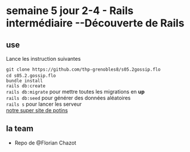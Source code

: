 # semaine 5 jour 2-4 - Rails intermédiaire --Découverte de Rails

## use

Lance les instruction suivantes

`git clone https://github.com/thp-grenobles8/s05.2gossip.flo`<br>
`cd s05.2.gossip.flo` <br>
`bundle install`<br>
`rails db:create`<br>
`rails db:migrate` pour mettre toutes les migrations en **up**<br>
`rails db:seed` pour générer des données aléatoires<br>
`rails s` pour lancer les serveur<br>
 <a href="http://localhost:3000/ ">notre super site de potins</a>


## la team

- Repo de @Florian Chazot
